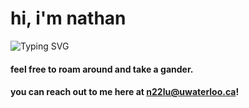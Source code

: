 # hi, i'm nathan

<img src="https://readme-typing-svg.demolab.com?font=Fira+Code&pause=1000&color=74dbca&center=false&vCenter=true&width=520&lines=engineering+@+UWaterloo.;data+science+%7C+ml+%7C+software+dev.;currently+building+some+cool+ai%20agents." alt="Typing SVG" />

#### feel free to roam around and take a gander.

#### you can reach out to me here at n22lu@uwaterloo.ca!
